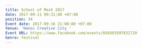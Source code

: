 ```yaml
---
title: School of Mosh 2017
date: 2017-09-11 09:31:00 +07:00
position: 34
Event date: 2017-09-16 21:00:00 +07:00
Venue: 'Hanoi Creative City '
Event URL: https://www.facebook.com/events/856503597831729
Genre: festival
---
```


